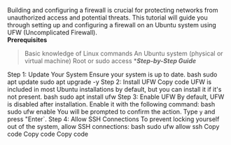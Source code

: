 Building and configuring a firewall is crucial for protecting networks from unauthorized access and potential threats. This tutorial will guide you through setting up and configuring a firewall on an Ubuntu system using UFW (Uncomplicated Firewall).<br>
**Prerequisites**
>Basic knowledge of Linux commands
>An Ubuntu system (physical or virtual machine)
>Root or sudo access
******Step-by-Step Guide*****

Step 1: Update Your System
Ensure your system is up to date.
bash
sudo apt update
sudo apt upgrade -y
Step 2: Install UFW
Copy code
UFW is included in most Ubuntu installations by default, but you can install it if it's not present.
bash
sudo apt install ufw
Step 3: Enable UFW
By default, UFW is disabled after installation. Enable it with the following command:
bash
sudo ufw enable
You will be prompted to confirm the action. Type `y` and press "Enter`.
Step 4: Allow SSH Connections
To prevent locking yourself out of the system, allow SSH connections:
bash
sudo ufw allow ssh
Copy code
Copy code
Copy code

